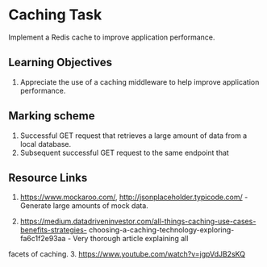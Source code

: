 # Caching Task
Implement a Redis cache to improve application performance. 

## Learning Objectives
1. Appreciate the use of a caching middleware to help improve application performance.

## Marking scheme
1. Successful GET request that retrieves a large amount of data from a local database.
2. Subsequent successful GET request to the same endpoint that

## Resource Links
1. https://www.mockaroo.com/, http://jsonplaceholder.typicode.com/ - Generate large
amounts of mock data.

3. https://medium.datadriveninvestor.com/all-things-caching-use-cases-benefits-strategies-
choosing-a-caching-technology-exploring-fa6c1f2e93aa - Very thorough article explaining all

facets of caching.
3. https://www.youtube.com/watch?v=jgpVdJB2sKQ
